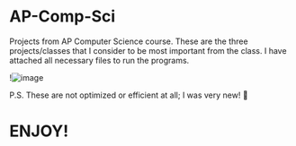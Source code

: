 # AP-Comp-Sci
Projects from AP Computer Science course. These are the three projects/classes that I consider to be most important from the class. I have attached all necessary files to run the programs.

!![image](https://github.com/JosueA015/AP-Comp-Sci/assets/140913459/4ab60815-4be1-4f7f-826b-93d3266c7b34)


P.S. These are not optimized or efficient at all; I was very new! 😬
# **ENJOY!**
